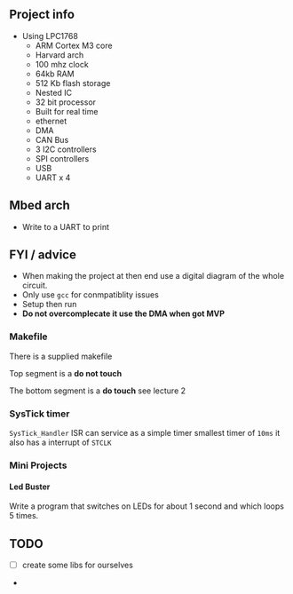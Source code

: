 ## Project info
- Using LPC1768
  - ARM Cortex M3 core
  - Harvard arch
  - 100 mhz clock
  - 64kb RAM
  - 512 Kb flash storage
  - Nested IC
  - 32 bit processor
  - Built for real time
  - ethernet 
  - DMA 
  - CAN Bus
  - 3 I2C controllers
  - SPI controllers
  - USB
  - UART x 4

## Mbed arch
- Write to a UART to print


## FYI / advice
- When making the project at then end use a digital diagram of the whole circuit.
- Only use `gcc` for conmpatiblity issues
- Setup then run
- **Do not overcomplecate it use the DMA when got MVP**

### Makefile
There is a supplied makefile 

Top segment is a **do not touch**

The bottom segment is a **do touch** see lecture 2 

### SysTick timer

`SysTick_Handler` ISR can service as a simple timer smallest timer of `10ms` it also has a interrupt of `STCLK` 


### Mini Projects
#### Led Buster
Write a program that switches on LEDs for about 1 second and which loops 5 times.

## TODO 
- [ ] create some libs for ourselves
- 